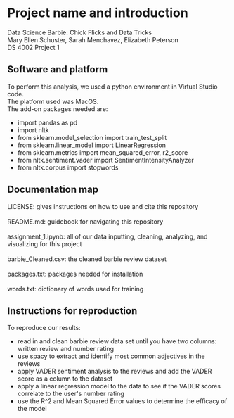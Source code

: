 # Project name and introduction
Data Science Barbie: Chick Flicks and Data Tricks<br>
Mary Ellen Schuster, Sarah Menchavez, Elizabeth Peterson<br>
DS 4002 Project 1<br>

## Software and platform
To perform this analysis, we used a python environment in Virtual Studio code.<br>
The platform used was MacOS.<br>
The add-on packages needed are: 
- import pandas as pd
- import nltk
- from sklearn.model_selection import train_test_split
- from sklearn.linear_model import LinearRegression
- from sklearn.metrics import mean_squared_error, r2_score
- from nltk.sentiment.vader import SentimentIntensityAnalyzer
- from nltk.corpus import stopwords<br>
## Documentation map
LICENSE: gives instructions on how to use and cite this repository<br>
<br>
README.md: guidebook for navigating this repository<br>
<br>
assignment_1.ipynb: all of our data inputting, cleaning, analyzing, and visualizing for this project<br>
<br>
barbie_Cleaned.csv: the cleaned barbie review dataset<br>
<br>
packages.txt: packages needed for installation<br>
<br>
words.txt: dictionary of words used for training <br>

## Instructions for reproduction
To reproduce our results: <br>
- read in and clean barbie review data set until you have two columns: written review and number rating<br>
- use spacy to extract and identify most common adjectives in the reviews<br>
- apply VADER sentiment analysis to the reviews and add the VADER score as a column to the dataset<br>
- apply a linear regression model to the data to see if the VADER scores correlate to the user's number rating<br>
- use the R^2 and Mean Squared Error values to determine the efficacy of the model <br>

